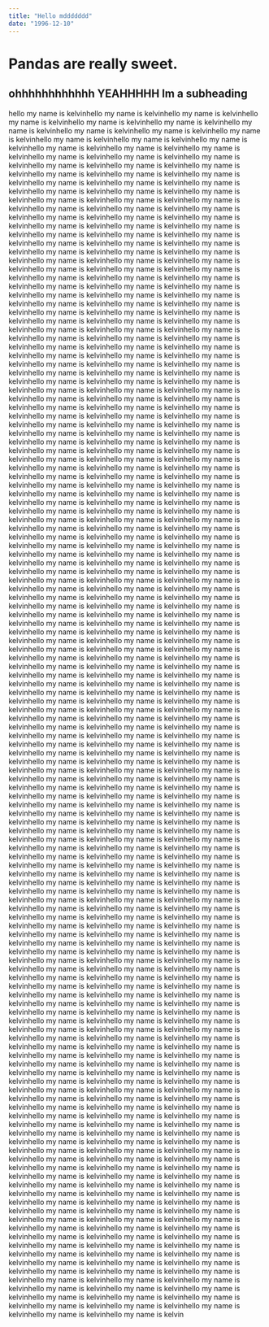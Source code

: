 ```yaml
---
title: "Hello mddddddd"
date: "1996-12-10"
---
```


# Pandas are really sweet.
## ohhhhhhhhhhhh YEAHHHHH Im a subheading

hello my name is kelvinhello my name is kelvinhello my name is kelvinhello my name is kelvinhello my name is kelvinhello my name is kelvinhello my name is kelvinhello my name is kelvinhello my name is kelvinhello my name is kelvinhello my name is kelvinhello my name is kelvinhello my name is kelvinhello my name is kelvinhello my name is kelvinhello my name is kelvinhello my name is kelvinhello my name is kelvinhello my name is kelvinhello my name is kelvinhello my name is kelvinhello my name is kelvinhello my name is kelvinhello my name is kelvinhello my name is kelvinhello my name is kelvinhello my name is kelvinhello my name is kelvinhello my name is kelvinhello my name is kelvinhello my name is kelvinhello my name is kelvinhello my name is kelvinhello my name is kelvinhello my name is kelvinhello my name is kelvinhello my name is kelvinhello my name is kelvinhello my name is kelvinhello my name is kelvinhello my name is kelvinhello my name is kelvinhello my name is kelvinhello my name is kelvinhello my name is kelvinhello my name is kelvinhello my name is kelvinhello my name is kelvinhello my name is kelvinhello my name is kelvinhello my name is kelvinhello my name is kelvinhello my name is kelvinhello my name is kelvinhello my name is kelvinhello my name is kelvinhello my name is kelvinhello my name is kelvinhello my name is kelvinhello my name is kelvinhello my name is kelvinhello my name is kelvinhello my name is kelvinhello my name is kelvinhello my name is kelvinhello my name is kelvinhello my name is kelvinhello my name is kelvinhello my name is kelvinhello my name is kelvinhello my name is kelvinhello my name is kelvinhello my name is kelvinhello my name is kelvinhello my name is kelvinhello my name is kelvinhello my name is kelvinhello my name is kelvinhello my name is kelvinhello my name is kelvinhello my name is kelvinhello my name is kelvinhello my name is kelvinhello my name is kelvinhello my name is kelvinhello my name is kelvinhello my name is kelvinhello my name is kelvinhello my name is kelvinhello my name is kelvinhello my name is kelvinhello my name is kelvinhello my name is kelvinhello my name is kelvinhello my name is kelvinhello my name is kelvinhello my name is kelvinhello my name is kelvinhello my name is kelvinhello my name is kelvinhello my name is kelvinhello my name is kelvinhello my name is kelvinhello my name is kelvinhello my name is kelvinhello my name is kelvinhello my name is kelvinhello my name is kelvinhello my name is kelvinhello my name is kelvinhello my name is kelvinhello my name is kelvinhello my name is kelvinhello my name is kelvinhello my name is kelvinhello my name is kelvinhello my name is kelvinhello my name is kelvinhello my name is kelvinhello my name is kelvinhello my name is kelvinhello my name is kelvinhello my name is kelvinhello my name is kelvinhello my name is kelvinhello my name is kelvinhello my name is kelvinhello my name is kelvinhello my name is kelvinhello my name is kelvinhello my name is kelvinhello my name is kelvinhello my name is kelvinhello my name is kelvinhello my name is kelvinhello my name is kelvinhello my name is kelvinhello my name is kelvinhello my name is kelvinhello my name is kelvinhello my name is kelvinhello my name is kelvinhello my name is kelvinhello my name is kelvinhello my name is kelvinhello my name is kelvinhello my name is kelvinhello my name is kelvinhello my name is kelvinhello my name is kelvinhello my name is kelvinhello my name is kelvinhello my name is kelvinhello my name is kelvinhello my name is kelvinhello my name is kelvinhello my name is kelvinhello my name is kelvinhello my name is kelvinhello my name is kelvinhello my name is kelvinhello my name is kelvinhello my name is kelvinhello my name is kelvinhello my name is kelvinhello my name is kelvinhello my name is kelvinhello my name is kelvinhello my name is kelvinhello my name is kelvinhello my name is kelvinhello my name is kelvinhello my name is kelvinhello my name is kelvinhello my name is kelvinhello my name is kelvinhello my name is kelvinhello my name is kelvinhello my name is kelvinhello my name is kelvinhello my name is kelvinhello my name is kelvinhello my name is kelvinhello my name is kelvinhello my name is kelvinhello my name is kelvinhello my name is kelvinhello my name is kelvinhello my name is kelvinhello my name is kelvinhello my name is kelvinhello my name is kelvinhello my name is kelvinhello my name is kelvinhello my name is kelvinhello my name is kelvinhello my name is kelvinhello my name is kelvinhello my name is kelvinhello my name is kelvinhello my name is kelvinhello my name is kelvinhello my name is kelvinhello my name is kelvinhello my name is kelvinhello my name is kelvinhello my name is kelvinhello my name is kelvinhello my name is kelvinhello my name is kelvinhello my name is kelvinhello my name is kelvinhello my name is kelvinhello my name is kelvinhello my name is kelvinhello my name is kelvinhello my name is kelvinhello my name is kelvinhello my name is kelvinhello my name is kelvinhello my name is kelvinhello my name is kelvinhello my name is kelvinhello my name is kelvinhello my name is kelvinhello my name is kelvinhello my name is kelvinhello my name is kelvinhello my name is kelvinhello my name is kelvinhello my name is kelvinhello my name is kelvinhello my name is kelvinhello my name is kelvinhello my name is kelvinhello my name is kelvinhello my name is kelvinhello my name is kelvinhello my name is kelvinhello my name is kelvinhello my name is kelvinhello my name is kelvinhello my name is kelvinhello my name is kelvinhello my name is kelvinhello my name is kelvinhello my name is kelvinhello my name is kelvinhello my name is kelvinhello my name is kelvinhello my name is kelvinhello my name is kelvinhello my name is kelvinhello my name is kelvinhello my name is kelvinhello my name is kelvinhello my name is kelvinhello my name is kelvinhello my name is kelvinhello my name is kelvinhello my name is kelvinhello my name is kelvinhello my name is kelvinhello my name is kelvinhello my name is kelvinhello my name is kelvinhello my name is kelvinhello my name is kelvinhello my name is kelvinhello my name is kelvinhello my name is kelvinhello my name is kelvinhello my name is kelvinhello my name is kelvinhello my name is kelvinhello my name is kelvinhello my name is kelvinhello my name is kelvinhello my name is kelvinhello my name is kelvinhello my name is kelvinhello my name is kelvinhello my name is kelvinhello my name is kelvinhello my name is kelvinhello my name is kelvinhello my name is kelvinhello my name is kelvinhello my name is kelvinhello my name is kelvinhello my name is kelvinhello my name is kelvinhello my name is kelvinhello my name is kelvinhello my name is kelvinhello my name is kelvinhello my name is kelvinhello my name is kelvinhello my name is kelvinhello my name is kelvinhello my name is kelvinhello my name is kelvinhello my name is kelvinhello my name is kelvinhello my name is kelvinhello my name is kelvinhello my name is kelvinhello my name is kelvinhello my name is kelvinhello my name is kelvinhello my name is kelvinhello my name is kelvinhello my name is kelvinhello my name is kelvinhello my name is kelvinhello my name is kelvinhello my name is kelvinhello my name is kelvinhello my name is kelvinhello my name is kelvinhello my name is kelvinhello my name is kelvinhello my name is kelvinhello my name is kelvinhello my name is kelvinhello my name is kelvinhello my name is kelvinhello my name is kelvinhello my name is kelvinhello my name is kelvinhello my name is kelvinhello my name is kelvinhello my name is kelvinhello my name is kelvinhello my name is kelvinhello my name is kelvinhello my name is kelvinhello my name is kelvinhello my name is kelvinhello my name is kelvinhello my name is kelvinhello my name is kelvinhello my name is kelvinhello my name is kelvinhello my name is kelvinhello my name is kelvinhello my name is kelvinhello my name is kelvinhello my name is kelvinhello my name is kelvinhello my name is kelvinhello my name is kelvinhello my name is kelvinhello my name is kelvinhello my name is kelvinhello my name is kelvinhello my name is kelvinhello my name is kelvinhello my name is kelvinhello my name is kelvinhello my name is kelvinhello my name is kelvinhello my name is kelvinhello my name is kelvinhello my name is kelvinhello my name is kelvinhello my name is kelvinhello my name is kelvinhello my name is kelvinhello my name is kelvinhello my name is kelvinhello my name is kelvinhello my name is kelvinhello my name is kelvinhello my name is kelvinhello my name is kelvinhello my name is kelvinhello my name is kelvinhello my name is kelvinhello my name is kelvinhello my name is kelvinhello my name is kelvinhello my name is kelvinhello my name is kelvinhello my name is kelvinhello my name is kelvinhello my name is kelvinhello my name is kelvinhello my name is kelvinhello my name is kelvinhello my name is kelvinhello my name is kelvinhello my name is kelvinhello my name is kelvinhello my name is kelvinhello my name is kelvinhello my name is kelvinhello my name is kelvinhello my name is kelvinhello my name is kelvinhello my name is kelvinhello my name is kelvinhello my name is kelvinhello my name is kelvinhello my name is kelvinhello my name is kelvinhello my name is kelvinhello my name is kelvinhello my name is kelvinhello my name is kelvinhello my name is kelvinhello my name is kelvinhello my name is kelvinhello my name is kelvinhello my name is kelvinhello my name is kelvinhello my name is kelvinhello my name is kelvinhello my name is kelvinhello my name is kelvin
